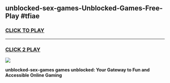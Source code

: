 
## unblocked-sex-games-Unblocked-Games-Free-Play #tfiae
<h3>
<a href="https://us.freeplayer.one?title=unblocked-sex-games&ref=9M">CLICK TO PLAY</a></h3>
<hr>

<h3>
<a href="https://us.freeplayer.one?title=unblocked-sex-games&ref=9M">CLICK 2 PLAY</a>
  
</h3>

<a href="https://us.freeplayer.one?title=unblocked-sex-games&ref=9M"><img src="https://clearcache.store/games.png"></a>


**unblocked-sex-games games unblocked: Your Gateway to Fun and Accessible Online Gaming**
